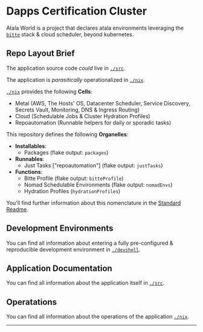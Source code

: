 # Dapps Certification Cluster

Atala World is a project that declares atala environments leveraging the
[`bitte`][bitte] stack & cloud scheduler, beyond kubernetes.

## Repo Layout Brief

The application source code _could_ live in [`./src`][app].

The application is _parasitically_ operationalized in [`./nix`][ops].

[`./nix`][ops] provides the following **Cells**:

- Metal (AWS, The Hosts' OS, Datacenter Scheduler, Service Discovery, Secrets Vault, Monitoring, DNS & Ingress Routing)
- Cloud (Schedulable Jobs & Cluster Hydration Profiles)
- Repoautomation (Runnable helpers for daily or sporadic tasks)

This repository defines the following **Organelles**:

- **Installables**:
  - Packages (flake output: `packages`)
- **Runnables**:
  - Just Tasks ["repoautomation"] (flake output: `justTasks`)
- **Functions**:
  - Bitte Profile (flake output: `bitteProfile`)
  - Nomad Schedulable Environments (flake output: `nomadEnvs`)
  - Hydration Profiles (`hydrationProfiles`)

You'll find further information about this nomenclature in the
[Standard Readme][std-readme].

## Development Environments

You can find all information about entering a fully pre-configured &
reproducible development environment in [`./devshell`][devshell].

## Application Documentation

You can find all information about the application itself in [`./src`][app].

## Operatations

You can find all information about the operations of the application [`./nix`][ops].

---

[app]: ./src
[bitte]: https://github.com/input-output-hk/bitte
[devshell]: ./devshell
[ops]: ./nix
[std-readme]: https://github.com/divnix/std#readme
